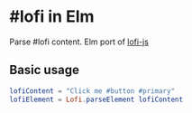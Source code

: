 # #lofi in Elm

Parse #lofi content. Elm port of [lofi-js](https://github.com/RoyalIcing/lofi-js)

## Basic usage

```elm
lofiContent = "Click me #button #primary"
lofiElement = Lofi.parseElement lofiContent
```
